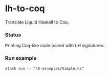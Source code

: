 # lh-to-coq

Translate Liquid Haskell to Coq.

### Status
Printing Coq-like code paired with LH signatures.

### Run example
```
stack run -- "lh-examples/Simple.hs" 
```
